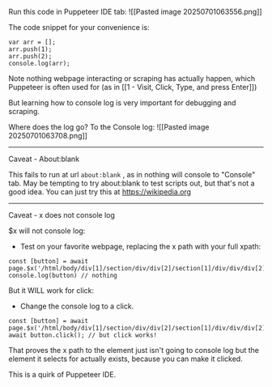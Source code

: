 Run this code in Puppeteer IDE tab:
![[Pasted image 20250701063556.png]]

The code snippet for your convenience is:
```
var arr = [];
arr.push(1);
arr.push(2);
console.log(arr);
```

Note nothing webpage interacting or scraping has actually happen, which Puppeteer is often used for (as in [[1 - Visit, Click, Type, and press Enter]])

But learning how to console log is very important for debugging and scraping.

Where does the log go? To the Console log:
![[Pasted image 20250701063708.png]]

---

Caveat - About:blank

This fails to run at url `about:blank` , as in nothing will console to "Console" tab. May be tempting to try about:blank to test scripts out, but that's not a good idea. You can just try this at https://wikipedia.org

---

Caveat - x does not console log

$x will not console log:
- Test on your favorite webpage, replacing the x path with your full xpath:
```
const [button] = await page.$x('/html/body/div[1]/section/div/div[2]/section[1]/div/div/div[2]/div[2]/a[1]');  
console.log(button) // nothing
```

But it WILL work for click:
- Change the console log to a click.
```
const [button] = await page.$x('/html/body/div[1]/section/div/div[2]/section[1]/div/div/div[2]/div[2]/a[1]');  
await button.click(); // but click works!
```

That proves the x path to the element just isn't going to console log but the element it selects for actually exists, because you can make it clicked.

This is a quirk of Puppeteer IDE.